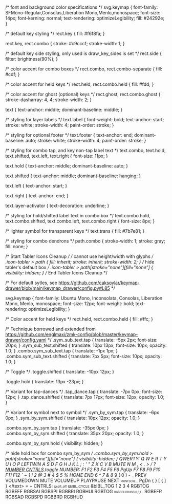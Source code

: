 <svg width="1060" height="1011" viewBox="0 0 1060 1011" class="keymap" xmlns="http://www.w3.org/2000/svg" xmlns:xlink="http://www.w3.org/1999/xlink">
<defs>/* start glyphs */
<svg id="mdi:apple-keyboard-control">
<svg xmlns="http://www.w3.org/2000/svg" id="mdi-apple-keyboard-control" viewBox="0 0 24 24"><path d="M19.78,11.78L18.36,13.19L12,6.83L5.64,13.19L4.22,11.78L12,4L19.78,11.78Z" /></svg>
</svg>
<svg id="mdi:apple-keyboard-option">
<svg xmlns="http://www.w3.org/2000/svg" id="mdi-apple-keyboard-option" viewBox="0 0 24 24"><path d="M3,4H9.11L16.15,18H21V20H14.88L7.84,6H3V4M14,4H21V6H14V4Z" /></svg>
</svg>
<svg id="mdi:apple-keyboard-shift">
<svg xmlns="http://www.w3.org/2000/svg" id="mdi-apple-keyboard-shift" viewBox="0 0 24 24"><path d="M15,18V12H17.17L12,6.83L6.83,12H9V18H15M12,4L22,14H17V20H7V14H2L12,4Z" /></svg>
</svg>
<svg id="mdi:arrow-down-bold">
<svg xmlns="http://www.w3.org/2000/svg" id="mdi-arrow-down-bold" viewBox="0 0 24 24"><path d="M9,4H15V12H19.84L12,19.84L4.16,12H9V4Z" /></svg>
</svg>
<svg id="mdi:arrow-left-bold">
<svg xmlns="http://www.w3.org/2000/svg" id="mdi-arrow-left-bold" viewBox="0 0 24 24"><path d="M20,9V15H12V19.84L4.16,12L12,4.16V9H20Z" /></svg>
</svg>
<svg id="mdi:arrow-right-bold">
<svg xmlns="http://www.w3.org/2000/svg" id="mdi-arrow-right-bold" viewBox="0 0 24 24"><path d="M4,15V9H12V4.16L19.84,12L12,19.84V15H4Z" /></svg>
</svg>
<svg id="mdi:arrow-up-bold">
<svg xmlns="http://www.w3.org/2000/svg" id="mdi-arrow-up-bold" viewBox="0 0 24 24"><path d="M15,20H9V12H4.16L12,4.16L19.84,12H15V20Z" /></svg>
</svg>
<svg id="mdi:backspace">
<svg xmlns="http://www.w3.org/2000/svg" id="mdi-backspace" viewBox="0 0 24 24"><path d="M22,3H7C6.31,3 5.77,3.35 5.41,3.88L0,12L5.41,20.11C5.77,20.64 6.31,21 7,21H22A2,2 0 0,0 24,19V5A2,2 0 0,0 22,3M19,15.59L17.59,17L14,13.41L10.41,17L9,15.59L12.59,12L9,8.41L10.41,7L14,10.59L17.59,7L19,8.41L15.41,12" /></svg>
</svg>
<svg id="mdi:backspace-reverse-outline">
<svg xmlns="http://www.w3.org/2000/svg" id="mdi-backspace-reverse-outline" viewBox="0 0 24 24"><path d="M5,15.59L6.41,17L10,13.41L13.59,17L15,15.59L11.41,12L15,8.41L13.59,7L10,10.59L6.41,7L5,8.41L8.59,12L5,15.59M2,3A2,2 0 0,0 0,5V19A2,2 0 0,0 2,21H17C17.69,21 18.23,20.64 18.59,20.11L24,12L18.59,3.88C18.23,3.35 17.69,3 17,3H2M2,5H17L21.72,12L17,19H2V5Z" /></svg>
</svg>
<svg id="mdi:bluetooth">
<svg xmlns="http://www.w3.org/2000/svg" id="mdi-bluetooth" viewBox="0 0 24 24"><path d="M14.88,16.29L13,18.17V14.41M13,5.83L14.88,7.71L13,9.58M17.71,7.71L12,2H11V9.58L6.41,5L5,6.41L10.59,12L5,17.58L6.41,19L11,14.41V22H12L17.71,16.29L13.41,12L17.71,7.71Z" /></svg>
</svg>
<svg id="mdi:bluetooth-connect">
<svg xmlns="http://www.w3.org/2000/svg" id="mdi-bluetooth-connect" viewBox="0 0 24 24"><path d="M19,10L17,12L19,14L21,12M14.88,16.29L13,18.17V14.41M13,5.83L14.88,7.71L13,9.58M17.71,7.71L12,2H11V9.58L6.41,5L5,6.41L10.59,12L5,17.58L6.41,19L11,14.41V22H12L17.71,16.29L13.41,12M7,12L5,10L3,12L5,14L7,12Z" /></svg>
</svg>
<svg id="mdi:bluetooth-off">
<svg xmlns="http://www.w3.org/2000/svg" id="mdi-bluetooth-off" viewBox="0 0 24 24"><path d="M13,5.83L14.88,7.71L13.28,9.31L14.69,10.72L17.71,7.7L12,2H11V7.03L13,9.03M5.41,4L4,5.41L10.59,12L5,17.59L6.41,19L11,14.41V22H12L16.29,17.71L18.59,20L20,18.59M13,18.17V14.41L14.88,16.29" /></svg>
</svg>
<svg id="mdi:keyboard-esc">
<svg xmlns="http://www.w3.org/2000/svg" id="mdi-keyboard-esc" viewBox="0 0 24 24"><path d="M1 7H7V9H3V11H7V13H3V15H7V17H1V7M11 7H15V9H11V11H13C14.11 11 15 11.9 15 13V15C15 16.11 14.11 17 13 17H9V15H13V13H11C9.9 13 9 12.11 9 11V9C9 7.9 9.9 7 11 7M19 7H21C22.11 7 23 7.9 23 9V10H21V9H19V15H21V14H23V15C23 16.11 22.11 17 21 17H19C17.9 17 17 16.11 17 15V9C17 7.9 17.9 7 19 7Z" /></svg>
</svg>
<svg id="mdi:keyboard-return">
<svg xmlns="http://www.w3.org/2000/svg" id="mdi-keyboard-return" viewBox="0 0 24 24"><path d="M19,7V11H5.83L9.41,7.41L8,6L2,12L8,18L9.41,16.58L5.83,13H21V7H19Z" /></svg>
</svg>
<svg id="mdi:keyboard-space">
<svg xmlns="http://www.w3.org/2000/svg" id="mdi-keyboard-space" viewBox="0 0 24 24"><path d="M3 15H5V19H19V15H21V19C21 20.1 20.1 21 19 21H5C3.9 21 3 20.1 3 19V15Z" /></svg>
</svg>
<svg id="mdi:keyboard-tab">
<svg xmlns="http://www.w3.org/2000/svg" id="mdi-keyboard-tab" viewBox="0 0 24 24"><path d="M20,18H22V6H20M11.59,7.41L15.17,11H1V13H15.17L11.59,16.58L13,18L19,12L13,6L11.59,7.41Z" /></svg>
</svg>
<svg id="mdi:menu-down">
<svg xmlns="http://www.w3.org/2000/svg" id="mdi-menu-down" viewBox="0 0 24 24"><path d="M7,10L12,15L17,10H7Z" /></svg>
</svg>
<svg id="mdi:menu-left">
<svg xmlns="http://www.w3.org/2000/svg" id="mdi-menu-left" viewBox="0 0 24 24"><path d="M14,7L9,12L14,17V7Z" /></svg>
</svg>
<svg id="mdi:menu-right">
<svg xmlns="http://www.w3.org/2000/svg" id="mdi-menu-right" viewBox="0 0 24 24"><path d="M10,17L15,12L10,7V17Z" /></svg>
</svg>
<svg id="mdi:menu-up">
<svg xmlns="http://www.w3.org/2000/svg" id="mdi-menu-up" viewBox="0 0 24 24"><path d="M7,15L12,10L17,15H7Z" /></svg>
</svg>
<svg id="mdi:minus-circle-outline">
<svg xmlns="http://www.w3.org/2000/svg" id="mdi-minus-circle-outline" viewBox="0 0 24 24"><path d="M12,20C7.59,20 4,16.41 4,12C4,7.59 7.59,4 12,4C16.41,4 20,7.59 20,12C20,16.41 16.41,20 12,20M12,2A10,10 0 0,0 2,12A10,10 0 0,0 12,22A10,10 0 0,0 22,12A10,10 0 0,0 12,2M7,13H17V11H7" /></svg>
</svg>
<svg id="mdi:mouse">
<svg xmlns="http://www.w3.org/2000/svg" id="mdi-mouse" viewBox="0 0 24 24"><path d="M11,1.07C7.05,1.56 4,4.92 4,9H11M4,15A8,8 0 0,0 12,23A8,8 0 0,0 20,15V11H4M13,1.07V9H20C20,4.92 16.94,1.56 13,1.07Z" /></svg>
</svg>
<svg id="mdi:mouse-left-click-outline">
<svg xmlns="http://www.w3.org/2000/svg" id="mdi-mouse-left-click-outline" viewBox="0 0 24 24"><path d="M13 9V1.07C13.7 1.16 14.37 1.33 15 1.59C17.33 2.53 19.11 4.53 19.75 7C19.91 7.64 20 8.31 20 9H13M17.66 7C17.18 5.65 16.23 4.5 15 3.81V7H17.66M6 15V13H18V15C18 16.59 17.37 18.12 16.24 19.24C15.12 20.37 13.59 21 12 21C10.41 21 8.88 20.37 7.76 19.24C6.63 18.12 6 16.59 6 15M4 15C4 17.12 4.84 19.16 6.34 20.66C7.84 22.16 9.88 23 12 23C14.12 23 16.16 22.16 17.66 20.66C19.16 19.16 20 17.12 20 15V11H4V15M11 9V1.07C7.06 1.56 4 4.92 4 9H11Z" /></svg>
</svg>
<svg id="mdi:toggle-switch">
<svg xmlns="http://www.w3.org/2000/svg" id="mdi-toggle-switch" viewBox="0 0 24 24"><path d="M17,7H7A5,5 0 0,0 2,12A5,5 0 0,0 7,17H17A5,5 0 0,0 22,12A5,5 0 0,0 17,7M17,15A3,3 0 0,1 14,12A3,3 0 0,1 17,9A3,3 0 0,1 20,12A3,3 0 0,1 17,15Z" /></svg>
</svg>
<svg id="mdi:transfer">
<svg xmlns="http://www.w3.org/2000/svg" id="mdi-transfer" viewBox="0 0 24 24"><path d="M8 4A2 2 0 0 0 6 6V10H8V6H16V9H13.5L17 12.5L20.5 9H18V6A2 2 0 0 0 16 4H8M3 12V14H11V12H3M3 15V17H11V15H3M13 15V17H21V15H13M3 18V20H11V18H3M13 18V20H21V18H13Z" /></svg>
</svg>
<svg id="mdi:usb">
<svg xmlns="http://www.w3.org/2000/svg" id="mdi-usb" viewBox="0 0 24 24"><path d="M15,7V11H16V13H13V5H15L12,1L9,5H11V13H8V10.93C8.7,10.56 9.2,9.85 9.2,9C9.2,7.78 8.21,6.8 7,6.8C5.78,6.8 4.8,7.78 4.8,9C4.8,9.85 5.3,10.56 6,10.93V13A2,2 0 0,0 8,15H11V18.05C10.29,18.41 9.8,19.15 9.8,20A2.2,2.2 0 0,0 12,22.2A2.2,2.2 0 0,0 14.2,20C14.2,19.15 13.71,18.41 13,18.05V15H16A2,2 0 0,0 18,13V11H19V7H15Z" /></svg>
</svg>
</defs>/* end glyphs */
<style>/* inherit to force styles through use tags */
svg path {
    fill: inherit;
}

/* font and background color specifications */
svg.keymap {
    font-family: SFMono-Regular,Consolas,Liberation Mono,Menlo,monospace;
    font-size: 14px;
    font-kerning: normal;
    text-rendering: optimizeLegibility;
    fill: #24292e;
}

/* default key styling */
rect.key {
    fill: #f6f8fa;
}

rect.key, rect.combo {
    stroke: #c9cccf;
    stroke-width: 1;
}

/* default key side styling, only used is draw_key_sides is set */
rect.side {
    filter: brightness(90%);
}

/* color accent for combo boxes */
rect.combo, rect.combo-separate {
    fill: #cdf;
}

/* color accent for held keys */
rect.held, rect.combo.held {
    fill: #fdd;
}

/* color accent for ghost (optional) keys */
rect.ghost, rect.combo.ghost {
    stroke-dasharray: 4, 4;
    stroke-width: 2;
}

text {
    text-anchor: middle;
    dominant-baseline: middle;
}

/* styling for layer labels */
text.label {
    font-weight: bold;
    text-anchor: start;
    stroke: white;
    stroke-width: 4;
    paint-order: stroke;
}

/* styling for optional footer */
text.footer {
    text-anchor: end;
    dominant-baseline: auto;
    stroke: white;
    stroke-width: 4;
    paint-order: stroke;
}

/* styling for combo tap, and key non-tap label text */
text.combo, text.hold, text.shifted, text.left, text.right {
    font-size: 11px;
}

text.hold {
    text-anchor: middle;
    dominant-baseline: auto;
}

text.shifted {
    text-anchor: middle;
    dominant-baseline: hanging;
}

text.left {
    text-anchor: start;
}

text.right {
    text-anchor: end;
}

text.layer-activator {
    text-decoration: underline;
}

/* styling for hold/shifted label text in combo box */
text.combo.hold, text.combo.shifted, text.combo.left, text.combo.right {
    font-size: 8px;
}

/* lighter symbol for transparent keys */
text.trans {
    fill: #7b7e81;
}

/* styling for combo dendrons */
path.combo {
    stroke-width: 1;
    stroke: gray;
    fill: none;
}

/* Start Tabler Icons Cleanup */
/* cannot use height/width with glyphs */
.icon-tabler > path {
    fill: inherit;
    stroke: inherit;
    stroke-width: 2;
}
/* hide tabler's default box */
.icon-tabler > path[stroke="none"][fill="none"] {
    visibility: hidden;
}
/* End Tabler Icons Cleanup */

/* For default sytles, see https://github.com/caksoylar/keymap-drawer/blob/main/keymap_drawer/config.py#L85 */

svg.keymap {
  font-family: Ubuntu Mono, Inconsolata, Consolas, Liberation Mono, Menlo, monospace;
  font-size: 12px;
  font-weight: bold;
  text-rendering: optimizeLegibility;
}

/* Color accent for held keys */
rect.held, rect.combo.held {
    fill: #ffc;
}

/* Technique borrowed and extended from https://github.com/englmaxi/zmk-config/blob/master/keymap-drawer/config.yaml */
.sym_sub_text.tap {
  translate: -5px 2px;
  font-size: 20px;
}
.sym_sub_text.shifted {
  translate: 10px 13px;
  font-size: 10px;
  opacity: 1.0;
}
.combo.sym_sub_text.tap {
  translate: -1px 1px;
}
.combo.sym_sub_text.shifted {
  translate: 7px 5px;
  font-size: 10px;
  opacity: 1.0;
}

/* Toggle */
.toggle.shifted {
  translate: -10px 12px;
}

.toggle.hold {
  translate: 13px -23px;
}

/* Variant for tap-dances */
.tap_dance.tap {
  translate: -7px 0px;
  font-size: 12px;
}
.tap_dance.shifted {
  translate: 7px 17px;
  font-size: 12px;
  opacity: 1.0;
}

/* Variant for symbol next to symbol */
.sym_by_sym.tap {
  translate: -6px 0px;
}
.sym_by_sym.shifted {
  translate: 10px 12px;
  opacity: 1.0;
}

.combo.sym_by_sym.tap {
  translate: -35px 0px;
}
.combo.sym_by_sym.shifted {
  translate: 35px 20px;
  opacity: 1.0;
}

.combo.sym_by_sym.hold {
  visibility: hidden;
}

/* hide hold box for combo sym_by_sym */
.combo.sym_by_sym.hold > path[stroke="none"][fill="none"] {
  visibility: hidden;
}
</style>
<g transform="translate(40, 0)" class="layer-QWERTY">
<text x="0" y="28" class="label" id="QWERTY">QWERTY:</text>
<g transform="translate(0, 56)">
<g transform="translate(28, 49)" class="key keypos-0">
<rect rx="6" ry="6" x="-26" y="-26" width="52" height="52" class="key side"/>
<rect rx="4" ry="4" x="-20" y="-24" width="40" height="40" class="key"/>
<use href="#mdi:keyboard-esc" xlink:href="#mdi:keyboard-esc" x="-9" y="-13" height="18" width="18.0" class="key tap glyph mdi:keyboard-esc"/>
</g>
<g transform="translate(84, 49)" class="key keypos-1">
<rect rx="6" ry="6" x="-26" y="-26" width="52" height="52" class="key side"/>
<rect rx="4" ry="4" x="-20" y="-24" width="40" height="40" class="key"/>
<text x="0" y="-4" class="key tap">Q</text>
</g>
<g transform="translate(140, 35)" class="key keypos-2">
<rect rx="6" ry="6" x="-26" y="-26" width="52" height="52" class="key side"/>
<rect rx="4" ry="4" x="-20" y="-24" width="40" height="40" class="key"/>
<text x="0" y="-4" class="key tap">W</text>
</g>
<g transform="translate(196, 28)" class="key keypos-3">
<rect rx="6" ry="6" x="-26" y="-26" width="52" height="52" class="key side"/>
<rect rx="4" ry="4" x="-20" y="-24" width="40" height="40" class="key"/>
<text x="0" y="-4" class="key tap">E</text>
</g>
<g transform="translate(252, 35)" class="key keypos-4">
<rect rx="6" ry="6" x="-26" y="-26" width="52" height="52" class="key side"/>
<rect rx="4" ry="4" x="-20" y="-24" width="40" height="40" class="key"/>
<text x="0" y="-4" class="key tap">R</text>
</g>
<g transform="translate(308, 41)" class="key keypos-5">
<rect rx="6" ry="6" x="-26" y="-26" width="52" height="52" class="key side"/>
<rect rx="4" ry="4" x="-20" y="-24" width="40" height="40" class="key"/>
<text x="0" y="-4" class="key tap">T</text>
</g>
<g transform="translate(546, 41)" class="key keypos-6">
<rect rx="6" ry="6" x="-26" y="-26" width="52" height="52" class="key side"/>
<rect rx="4" ry="4" x="-20" y="-24" width="40" height="40" class="key"/>
<use href="#mdi:arrow-up-bold" xlink:href="#mdi:arrow-up-bold" x="-9" y="-13" height="18" width="18.0" class="key tap glyph mdi:arrow-up-bold"/>
</g>
<g transform="translate(672, 41)" class="key keypos-7">
<rect rx="6" ry="6" x="-26" y="-26" width="52" height="52" class="key side"/>
<rect rx="4" ry="4" x="-20" y="-24" width="40" height="40" class="key"/>
<text x="0" y="-4" class="key tap">Y</text>
</g>
<g transform="translate(728, 35)" class="key keypos-8">
<rect rx="6" ry="6" x="-26" y="-26" width="52" height="52" class="key side"/>
<rect rx="4" ry="4" x="-20" y="-24" width="40" height="40" class="key"/>
<text x="0" y="-4" class="key tap">U</text>
</g>
<g transform="translate(784, 28)" class="key keypos-9">
<rect rx="6" ry="6" x="-26" y="-26" width="52" height="52" class="key side"/>
<rect rx="4" ry="4" x="-20" y="-24" width="40" height="40" class="key"/>
<text x="0" y="-4" class="key tap">I</text>
</g>
<g transform="translate(840, 35)" class="key keypos-10">
<rect rx="6" ry="6" x="-26" y="-26" width="52" height="52" class="key side"/>
<rect rx="4" ry="4" x="-20" y="-24" width="40" height="40" class="key"/>
<text x="0" y="-4" class="key tap">O</text>
</g>
<g transform="translate(896, 49)" class="key keypos-11">
<rect rx="6" ry="6" x="-26" y="-26" width="52" height="52" class="key side"/>
<rect rx="4" ry="4" x="-20" y="-24" width="40" height="40" class="key"/>
<text x="0" y="-4" class="key tap">P</text>
</g>
<g transform="translate(952, 49)" class="key keypos-12">
<rect rx="6" ry="6" x="-26" y="-26" width="52" height="52" class="key side"/>
<rect rx="4" ry="4" x="-20" y="-24" width="40" height="40" class="key"/>
<text x="0" y="-4" class="key tap">
<tspan x="0" dy="-0.6em">LEFT</tspan><tspan x="0" dy="1.2em">WIN</tspan>
</text>
</g>
<g transform="translate(28, 105)" class="key keypos-13">
<rect rx="6" ry="6" x="-26" y="-26" width="52" height="52" class="key side"/>
<rect rx="4" ry="4" x="-20" y="-24" width="40" height="40" class="key"/>
<use href="#mdi:keyboard-tab" xlink:href="#mdi:keyboard-tab" x="-9" y="-13" height="18" width="18.0" class="key tap glyph mdi:keyboard-tab"/>
</g>
<g transform="translate(84, 105)" class="key keypos-14">
<rect rx="6" ry="6" x="-26" y="-26" width="52" height="52" class="key side"/>
<rect rx="4" ry="4" x="-20" y="-24" width="40" height="40" class="key"/>
<text x="0" y="-4" class="key tap">A</text>
</g>
<g transform="translate(140, 91)" class="key keypos-15">
<rect rx="6" ry="6" x="-26" y="-26" width="52" height="52" class="key side"/>
<rect rx="4" ry="4" x="-20" y="-24" width="40" height="40" class="key"/>
<text x="0" y="-4" class="key tap">S</text>
</g>
<g transform="translate(196, 84)" class="key keypos-16">
<rect rx="6" ry="6" x="-26" y="-26" width="52" height="52" class="key side"/>
<rect rx="4" ry="4" x="-20" y="-24" width="40" height="40" class="key"/>
<text x="0" y="-4" class="key tap">D</text>
</g>
<g transform="translate(252, 91)" class="key keypos-17">
<rect rx="6" ry="6" x="-26" y="-26" width="52" height="52" class="key side"/>
<rect rx="4" ry="4" x="-20" y="-24" width="40" height="40" class="key"/>
<text x="0" y="-4" class="key tap">F</text>
</g>
<g transform="translate(308, 97)" class="key keypos-18">
<rect rx="6" ry="6" x="-26" y="-26" width="52" height="52" class="key side"/>
<rect rx="4" ry="4" x="-20" y="-24" width="40" height="40" class="key"/>
<text x="0" y="-4" class="key tap">G</text>
</g>
<g transform="translate(490, 97)" class="key keypos-19">
<rect rx="6" ry="6" x="-26" y="-26" width="52" height="52" class="key side"/>
<rect rx="4" ry="4" x="-20" y="-24" width="40" height="40" class="key"/>
<use href="#mdi:arrow-left-bold" xlink:href="#mdi:arrow-left-bold" x="-9" y="-13" height="18" width="18.0" class="key tap glyph mdi:arrow-left-bold"/>
</g>
<g transform="translate(546, 97)" class="key enter keypos-20">
<rect rx="6" ry="6" x="-26" y="-26" width="52" height="52" class="key enter side"/>
<rect rx="4" ry="4" x="-20" y="-24" width="40" height="40" class="key enter"/>
<use href="#mdi:keyboard-return" xlink:href="#mdi:keyboard-return" x="-9" y="-13" height="18" width="18.0" class="key enter tap glyph mdi:keyboard-return"/>
</g>
<g transform="translate(602, 97)" class="key keypos-21">
<rect rx="6" ry="6" x="-26" y="-26" width="52" height="52" class="key side"/>
<rect rx="4" ry="4" x="-20" y="-24" width="40" height="40" class="key"/>
<use href="#mdi:arrow-right-bold" xlink:href="#mdi:arrow-right-bold" x="-9" y="-13" height="18" width="18.0" class="key tap glyph mdi:arrow-right-bold"/>
</g>
<g transform="translate(672, 97)" class="key keypos-22">
<rect rx="6" ry="6" x="-26" y="-26" width="52" height="52" class="key side"/>
<rect rx="4" ry="4" x="-20" y="-24" width="40" height="40" class="key"/>
<text x="0" y="-4" class="key tap">H</text>
</g>
<g transform="translate(728, 91)" class="key keypos-23">
<rect rx="6" ry="6" x="-26" y="-26" width="52" height="52" class="key side"/>
<rect rx="4" ry="4" x="-20" y="-24" width="40" height="40" class="key"/>
<text x="0" y="-4" class="key tap">J</text>
</g>
<g transform="translate(784, 84)" class="key keypos-24">
<rect rx="6" ry="6" x="-26" y="-26" width="52" height="52" class="key side"/>
<rect rx="4" ry="4" x="-20" y="-24" width="40" height="40" class="key"/>
<text x="0" y="-4" class="key tap">K</text>
</g>
<g transform="translate(840, 91)" class="key keypos-25">
<rect rx="6" ry="6" x="-26" y="-26" width="52" height="52" class="key side"/>
<rect rx="4" ry="4" x="-20" y="-24" width="40" height="40" class="key"/>
<text x="0" y="-4" class="key tap">L</text>
</g>
<g transform="translate(896, 105)" class="key keypos-26">
<rect rx="6" ry="6" x="-26" y="-26" width="52" height="52" class="key side"/>
<rect rx="4" ry="4" x="-20" y="-24" width="40" height="40" class="key"/>
<text x="0" y="-4" class="key tap">;</text>
<text x="0" y="-24" class="key shifted">:</text>
</g>
<g transform="translate(952, 105)" class="key keypos-27">
<rect rx="6" ry="6" x="-26" y="-26" width="52" height="52" class="key side"/>
<rect rx="4" ry="4" x="-20" y="-24" width="40" height="40" class="key"/>
<text x="0" y="-4" class="key tap">&#x27;</text>
<text x="0" y="-24" class="key shifted">&quot;</text>
</g>
<g transform="translate(28, 161)" class="key keypos-28">
<rect rx="6" ry="6" x="-26" y="-26" width="52" height="52" class="key side"/>
<rect rx="4" ry="4" x="-20" y="-24" width="40" height="40" class="key"/>
<use href="#mdi:apple-keyboard-control" xlink:href="#mdi:apple-keyboard-control" x="-9" y="-13" height="18" width="18.0" class="key tap glyph mdi:apple-keyboard-control"/>
</g>
<g transform="translate(84, 161)" class="key keypos-29">
<rect rx="6" ry="6" x="-26" y="-26" width="52" height="52" class="key side"/>
<rect rx="4" ry="4" x="-20" y="-24" width="40" height="40" class="key"/>
<text x="0" y="-4" class="key tap">Z</text>
</g>
<g transform="translate(140, 147)" class="key keypos-30">
<rect rx="6" ry="6" x="-26" y="-26" width="52" height="52" class="key side"/>
<rect rx="4" ry="4" x="-20" y="-24" width="40" height="40" class="key"/>
<text x="0" y="-4" class="key tap">X</text>
</g>
<g transform="translate(196, 140)" class="key keypos-31">
<rect rx="6" ry="6" x="-26" y="-26" width="52" height="52" class="key side"/>
<rect rx="4" ry="4" x="-20" y="-24" width="40" height="40" class="key"/>
<text x="0" y="-4" class="key tap">C</text>
</g>
<g transform="translate(252, 147)" class="key keypos-32">
<rect rx="6" ry="6" x="-26" y="-26" width="52" height="52" class="key side"/>
<rect rx="4" ry="4" x="-20" y="-24" width="40" height="40" class="key"/>
<text x="0" y="-4" class="key tap">V</text>
</g>
<g transform="translate(308, 153)" class="key keypos-33">
<rect rx="6" ry="6" x="-26" y="-26" width="52" height="52" class="key side"/>
<rect rx="4" ry="4" x="-20" y="-24" width="40" height="40" class="key"/>
<text x="0" y="-4" class="key tap">B</text>
</g>
<g transform="translate(378, 153)" class="key keypos-34">
<rect rx="6" ry="6" x="-26" y="-26" width="52" height="52" class="key side"/>
<rect rx="4" ry="4" x="-20" y="-24" width="40" height="40" class="key"/>
<text x="0" y="-4" class="key tap">MUTE</text>
</g>
<g transform="translate(546, 153)" class="key keypos-35">
<rect rx="6" ry="6" x="-26" y="-26" width="52" height="52" class="key side"/>
<rect rx="4" ry="4" x="-20" y="-24" width="40" height="40" class="key"/>
<use href="#mdi:arrow-down-bold" xlink:href="#mdi:arrow-down-bold" x="-9" y="-13" height="18" width="18.0" class="key tap glyph mdi:arrow-down-bold"/>
</g>
<g transform="translate(672, 153)" class="key keypos-36">
<rect rx="6" ry="6" x="-26" y="-26" width="52" height="52" class="key side"/>
<rect rx="4" ry="4" x="-20" y="-24" width="40" height="40" class="key"/>
<text x="0" y="-4" class="key tap">N</text>
</g>
<g transform="translate(728, 147)" class="key keypos-37">
<rect rx="6" ry="6" x="-26" y="-26" width="52" height="52" class="key side"/>
<rect rx="4" ry="4" x="-20" y="-24" width="40" height="40" class="key"/>
<text x="0" y="-4" class="key tap">M</text>
</g>
<g transform="translate(784, 140)" class="key keypos-38">
<rect rx="6" ry="6" x="-26" y="-26" width="52" height="52" class="key side"/>
<rect rx="4" ry="4" x="-20" y="-24" width="40" height="40" class="key"/>
<text x="0" y="-4" class="key tap">,</text>
<text x="0" y="-24" class="key shifted">&lt;</text>
</g>
<g transform="translate(840, 147)" class="key keypos-39">
<rect rx="6" ry="6" x="-26" y="-26" width="52" height="52" class="key side"/>
<rect rx="4" ry="4" x="-20" y="-24" width="40" height="40" class="key"/>
<text x="0" y="-4" class="key tap">.</text>
<text x="0" y="-24" class="key shifted">&gt;</text>
</g>
<g transform="translate(896, 161)" class="key keypos-40">
<rect rx="6" ry="6" x="-26" y="-26" width="52" height="52" class="key side"/>
<rect rx="4" ry="4" x="-20" y="-24" width="40" height="40" class="key"/>
<text x="0" y="-4" class="key tap">/</text>
<text x="0" y="-24" class="key shifted">?</text>
</g>
<g transform="translate(952, 161)" class="key backspace keypos-41">
<rect rx="6" ry="6" x="-26" y="-26" width="52" height="52" class="key backspace side"/>
<rect rx="4" ry="4" x="-20" y="-24" width="40" height="40" class="key backspace"/>
<use href="#mdi:backspace" xlink:href="#mdi:backspace" x="-9" y="-13" height="18" width="18.0" class="key backspace tap glyph mdi:backspace"/>
</g>
<g transform="translate(224, 203)" class="key keypos-42">
<rect rx="6" ry="6" x="-26" y="-26" width="52" height="52" class="key side"/>
<rect rx="4" ry="4" x="-20" y="-24" width="40" height="40" class="key"/>
<use href="#mdi:apple-keyboard-option" xlink:href="#mdi:apple-keyboard-option" x="-9" y="-13" height="18" width="18.0" class="key tap glyph mdi:apple-keyboard-option"/>
</g>
<g transform="translate(285, 209) rotate(12.0)" class="key keypos-43">
<rect rx="6" ry="6" x="-26" y="-26" width="52" height="52" class="key side"/>
<rect rx="4" ry="4" x="-20" y="-24" width="40" height="40" class="key"/>
<a href="#NUMBER">
<text x="0" y="-4" class="key tap layer-activator">NUMBER</text>
</a></g>
<g transform="translate(348, 226) rotate(24.0)" class="key keypos-44">
<rect rx="6" ry="6" x="-26" y="-26" width="52" height="52" class="key side"/>
<rect rx="4" ry="4" x="-20" y="-24" width="40" height="40" class="key"/>
<use href="#mdi:keyboard-space" xlink:href="#mdi:keyboard-space" x="-9" y="-13" height="18" width="18.0" class="key tap glyph mdi:keyboard-space"/>
</g>
<g transform="translate(632, 224) rotate(-24.0)" class="key keypos-45">
<rect rx="6" ry="6" x="-26" y="-26" width="52" height="52" class="key side"/>
<rect rx="4" ry="4" x="-20" y="-24" width="40" height="40" class="key"/>
<use href="#mdi:apple-keyboard-shift" xlink:href="#mdi:apple-keyboard-shift" x="-9" y="-13" height="18" width="18.0" class="key tap glyph mdi:apple-keyboard-shift"/>
</g>
<g transform="translate(695, 209) rotate(-12.0)" class="key keypos-46">
<rect rx="6" ry="6" x="-26" y="-26" width="52" height="52" class="key side"/>
<rect rx="4" ry="4" x="-20" y="-24" width="40" height="40" class="key"/>
<a href="#CNTRLS">
<text x="0" y="-4" class="key tap layer-activator">CNTRLS</text>
</a><text x="0" y="24" class="key hold">toggle</text>
</g>
<g transform="translate(756, 203)" class="key enter keypos-47">
<rect rx="6" ry="6" x="-26" y="-26" width="52" height="52" class="key enter side"/>
<rect rx="4" ry="4" x="-20" y="-24" width="40" height="40" class="key enter"/>
<use href="#mdi:keyboard-return" xlink:href="#mdi:keyboard-return" x="-9" y="-13" height="18" width="18.0" class="key enter tap glyph mdi:keyboard-return"/>
</g>
<g class="combo combopos-0">
<path d="M588,182 l-345,20" class="combo"/>
<path d="M588,182 l345,-20" class="combo"/>
<rect rx="6" ry="6" x="574" y="169" width="28" height="26" class="combo"/>
<use href="#mdi:backspace-reverse-outline" xlink:href="#mdi:backspace-reverse-outline" x="579" y="173" height="18" width="18.0" class="combo tap glyph mdi:backspace-reverse-outline"/>
</g>
<g class="combo combopos-1">
<path d="M854,182 l80,-17" class="combo"/>
<path d="M854,182 l-80,17" class="combo"/>
<rect rx="6" ry="6" x="840" y="169" width="28" height="26" class="combo"/>
<use href="#mdi:backspace-reverse-outline" xlink:href="#mdi:backspace-reverse-outline" x="845" y="173" height="18" width="18.0" class="combo tap glyph mdi:backspace-reverse-outline"/>
</g>
</g>
</g>
<g transform="translate(40, 318)" class="layer-NUMBER">
<text x="0" y="28" class="label" id="NUMBER">NUMBER:</text>
<g transform="translate(0, 56)">
<g transform="translate(28, 49)" class="key keypos-0">
<rect rx="6" ry="6" x="-26" y="-26" width="52" height="52" class="key side"/>
<rect rx="4" ry="4" x="-20" y="-24" width="40" height="40" class="key"/>
<text x="0" y="-4" class="key tap">F1</text>
</g>
<g transform="translate(84, 49)" class="key keypos-1">
<rect rx="6" ry="6" x="-26" y="-26" width="52" height="52" class="key side"/>
<rect rx="4" ry="4" x="-20" y="-24" width="40" height="40" class="key"/>
<text x="0" y="-4" class="key tap">F2</text>
</g>
<g transform="translate(140, 35)" class="key keypos-2">
<rect rx="6" ry="6" x="-26" y="-26" width="52" height="52" class="key side"/>
<rect rx="4" ry="4" x="-20" y="-24" width="40" height="40" class="key"/>
<text x="0" y="-4" class="key tap">F3</text>
</g>
<g transform="translate(196, 28)" class="key keypos-3">
<rect rx="6" ry="6" x="-26" y="-26" width="52" height="52" class="key side"/>
<rect rx="4" ry="4" x="-20" y="-24" width="40" height="40" class="key"/>
<text x="0" y="-4" class="key tap">F4</text>
</g>
<g transform="translate(252, 35)" class="key keypos-4">
<rect rx="6" ry="6" x="-26" y="-26" width="52" height="52" class="key side"/>
<rect rx="4" ry="4" x="-20" y="-24" width="40" height="40" class="key"/>
<text x="0" y="-4" class="key tap">F5</text>
</g>
<g transform="translate(308, 41)" class="key keypos-5">
<rect rx="6" ry="6" x="-26" y="-26" width="52" height="52" class="key side"/>
<rect rx="4" ry="4" x="-20" y="-24" width="40" height="40" class="key"/>
<text x="0" y="-4" class="key tap">F6</text>
</g>
<g transform="translate(546, 41)" class="key keypos-6">
<rect rx="6" ry="6" x="-26" y="-26" width="52" height="52" class="key side"/>
<rect rx="4" ry="4" x="-20" y="-24" width="40" height="40" class="key"/>
<text x="0" y="-4" class="key tap">PgUp</text>
</g>
<g transform="translate(672, 41)" class="key keypos-7">
<rect rx="6" ry="6" x="-26" y="-26" width="52" height="52" class="key side"/>
<rect rx="4" ry="4" x="-20" y="-24" width="40" height="40" class="key"/>
<text x="0" y="-4" class="key tap">F7</text>
</g>
<g transform="translate(728, 35)" class="key keypos-8">
<rect rx="6" ry="6" x="-26" y="-26" width="52" height="52" class="key side"/>
<rect rx="4" ry="4" x="-20" y="-24" width="40" height="40" class="key"/>
<text x="0" y="-4" class="key tap">F8</text>
</g>
<g transform="translate(784, 28)" class="key keypos-9">
<rect rx="6" ry="6" x="-26" y="-26" width="52" height="52" class="key side"/>
<rect rx="4" ry="4" x="-20" y="-24" width="40" height="40" class="key"/>
<text x="0" y="-4" class="key tap">F9</text>
</g>
<g transform="translate(840, 35)" class="key keypos-10">
<rect rx="6" ry="6" x="-26" y="-26" width="52" height="52" class="key side"/>
<rect rx="4" ry="4" x="-20" y="-24" width="40" height="40" class="key"/>
<text x="0" y="-4" class="key tap">F10</text>
</g>
<g transform="translate(896, 49)" class="key keypos-11">
<rect rx="6" ry="6" x="-26" y="-26" width="52" height="52" class="key side"/>
<rect rx="4" ry="4" x="-20" y="-24" width="40" height="40" class="key"/>
<text x="0" y="-4" class="key tap">F11</text>
</g>
<g transform="translate(952, 49)" class="key keypos-12">
<rect rx="6" ry="6" x="-26" y="-26" width="52" height="52" class="key side"/>
<rect rx="4" ry="4" x="-20" y="-24" width="40" height="40" class="key"/>
<text x="0" y="-4" class="key tap">F12</text>
</g>
<g transform="translate(28, 105)" class="key keypos-13">
<rect rx="6" ry="6" x="-26" y="-26" width="52" height="52" class="key side"/>
<rect rx="4" ry="4" x="-20" y="-24" width="40" height="40" class="key"/>
<text x="0" y="-4" class="key tap">`</text>
<text x="0" y="-24" class="key shifted">~</text>
</g>
<g transform="translate(84, 105)" class="key keypos-14">
<rect rx="6" ry="6" x="-26" y="-26" width="52" height="52" class="key side"/>
<rect rx="4" ry="4" x="-20" y="-24" width="40" height="40" class="key"/>
<text x="0" y="-4" class="key tap">1</text>
<text x="0" y="-24" class="key shifted">!</text>
</g>
<g transform="translate(140, 91)" class="key keypos-15">
<rect rx="6" ry="6" x="-26" y="-26" width="52" height="52" class="key side"/>
<rect rx="4" ry="4" x="-20" y="-24" width="40" height="40" class="key"/>
<text x="0" y="-4" class="key tap">2</text>
<text x="0" y="-24" class="key shifted">@</text>
</g>
<g transform="translate(196, 84)" class="key keypos-16">
<rect rx="6" ry="6" x="-26" y="-26" width="52" height="52" class="key side"/>
<rect rx="4" ry="4" x="-20" y="-24" width="40" height="40" class="key"/>
<text x="0" y="-4" class="key tap">3</text>
<text x="0" y="-24" class="key shifted">#</text>
</g>
<g transform="translate(252, 91)" class="key keypos-17">
<rect rx="6" ry="6" x="-26" y="-26" width="52" height="52" class="key side"/>
<rect rx="4" ry="4" x="-20" y="-24" width="40" height="40" class="key"/>
<text x="0" y="-4" class="key tap">4</text>
<text x="0" y="-24" class="key shifted">$</text>
</g>
<g transform="translate(308, 97)" class="key keypos-18">
<rect rx="6" ry="6" x="-26" y="-26" width="52" height="52" class="key side"/>
<rect rx="4" ry="4" x="-20" y="-24" width="40" height="40" class="key"/>
<text x="0" y="-4" class="key tap">5</text>
<text x="0" y="-24" class="key shifted">%</text>
</g>
<g transform="translate(490, 97)" class="key keypos-19">
<rect rx="6" ry="6" x="-26" y="-26" width="52" height="52" class="key side"/>
<rect rx="4" ry="4" x="-20" y="-24" width="40" height="40" class="key"/>
<text x="0" y="-4" class="key tap">HOME</text>
</g>
<g transform="translate(546, 97)" class="key none keypos-20">
<rect rx="6" ry="6" x="-26" y="-26" width="52" height="52" class="key none side"/>
<rect rx="4" ry="4" x="-20" y="-24" width="40" height="40" class="key none"/>
<use href="#mdi:minus-circle-outline" xlink:href="#mdi:minus-circle-outline" x="-9" y="-13" height="18" width="18.0" class="key none tap glyph mdi:minus-circle-outline"/>
</g>
<g transform="translate(602, 97)" class="key keypos-21">
<rect rx="6" ry="6" x="-26" y="-26" width="52" height="52" class="key side"/>
<rect rx="4" ry="4" x="-20" y="-24" width="40" height="40" class="key"/>
<text x="0" y="-4" class="key tap">END</text>
</g>
<g transform="translate(672, 97)" class="key keypos-22">
<rect rx="6" ry="6" x="-26" y="-26" width="52" height="52" class="key side"/>
<rect rx="4" ry="4" x="-20" y="-24" width="40" height="40" class="key"/>
<text x="0" y="-4" class="key tap">6</text>
<text x="0" y="-24" class="key shifted">^</text>
</g>
<g transform="translate(728, 91)" class="key keypos-23">
<rect rx="6" ry="6" x="-26" y="-26" width="52" height="52" class="key side"/>
<rect rx="4" ry="4" x="-20" y="-24" width="40" height="40" class="key"/>
<text x="0" y="-4" class="key tap">7</text>
<text x="0" y="-24" class="key shifted">&amp;</text>
</g>
<g transform="translate(784, 84)" class="key keypos-24">
<rect rx="6" ry="6" x="-26" y="-26" width="52" height="52" class="key side"/>
<rect rx="4" ry="4" x="-20" y="-24" width="40" height="40" class="key"/>
<text x="0" y="-4" class="key tap">8</text>
<text x="0" y="-24" class="key shifted">*</text>
</g>
<g transform="translate(840, 91)" class="key keypos-25">
<rect rx="6" ry="6" x="-26" y="-26" width="52" height="52" class="key side"/>
<rect rx="4" ry="4" x="-20" y="-24" width="40" height="40" class="key"/>
<text x="0" y="-4" class="key tap">9</text>
<text x="0" y="-24" class="key shifted">(</text>
</g>
<g transform="translate(896, 105)" class="key keypos-26">
<rect rx="6" ry="6" x="-26" y="-26" width="52" height="52" class="key side"/>
<rect rx="4" ry="4" x="-20" y="-24" width="40" height="40" class="key"/>
<text x="0" y="-4" class="key tap">0</text>
<text x="0" y="-24" class="key shifted">)</text>
</g>
<g transform="translate(952, 105)" class="key keypos-27">
<rect rx="6" ry="6" x="-26" y="-26" width="52" height="52" class="key side"/>
<rect rx="4" ry="4" x="-20" y="-24" width="40" height="40" class="key"/>
<text x="0" y="-4" class="key tap">-</text>
<text x="0" y="-24" class="key shifted">_</text>
</g>
<g transform="translate(28, 161)" class="key keypos-28">
<rect rx="6" ry="6" x="-26" y="-26" width="52" height="52" class="key side"/>
<rect rx="4" ry="4" x="-20" y="-24" width="40" height="40" class="key"/>
<text x="0" y="-4" class="key tap">PREV</text>
</g>
<g transform="translate(84, 161)" class="key keypos-29">
<rect rx="6" ry="6" x="-26" y="-26" width="52" height="52" class="key side"/>
<rect rx="4" ry="4" x="-20" y="-24" width="40" height="40" class="key"/>
<text x="0" y="-4" class="key tap">
<tspan x="0" dy="-0.6em">VOLUME</tspan><tspan x="0" dy="1.2em">DOWN</tspan>
</text>
</g>
<g transform="translate(140, 147)" class="key keypos-30">
<rect rx="6" ry="6" x="-26" y="-26" width="52" height="52" class="key side"/>
<rect rx="4" ry="4" x="-20" y="-24" width="40" height="40" class="key"/>
<text x="0" y="-4" class="key tap">MUTE</text>
</g>
<g transform="translate(196, 140)" class="key keypos-31">
<rect rx="6" ry="6" x="-26" y="-26" width="52" height="52" class="key side"/>
<rect rx="4" ry="4" x="-20" y="-24" width="40" height="40" class="key"/>
<text x="0" y="-4" class="key tap">
<tspan x="0" dy="-0.6em">VOLUME</tspan><tspan x="0" dy="1.2em">UP</tspan>
</text>
</g>
<g transform="translate(252, 147)" class="key keypos-32">
<rect rx="6" ry="6" x="-26" y="-26" width="52" height="52" class="key side"/>
<rect rx="4" ry="4" x="-20" y="-24" width="40" height="40" class="key"/>
<text x="0" y="-4" class="key tap">
<tspan x="0" dy="-0.6em">PLAY</tspan><tspan x="0" dy="1.2em">PAUSE</tspan>
</text>
</g>
<g transform="translate(308, 153)" class="key keypos-33">
<rect rx="6" ry="6" x="-26" y="-26" width="52" height="52" class="key side"/>
<rect rx="4" ry="4" x="-20" y="-24" width="40" height="40" class="key"/>
<text x="0" y="-4" class="key tap">NEXT</text>
</g>
<g transform="translate(378, 153)" class="key keypos-34">
<rect rx="6" ry="6" x="-26" y="-26" width="52" height="52" class="key side"/>
<rect rx="4" ry="4" x="-20" y="-24" width="40" height="40" class="key"/>
<text x="0" y="-4" class="key tap"><tspan style="font-size: 60%">PRINTSCRE…</tspan></text>
</g>
<g transform="translate(546, 153)" class="key keypos-35">
<rect rx="6" ry="6" x="-26" y="-26" width="52" height="52" class="key side"/>
<rect rx="4" ry="4" x="-20" y="-24" width="40" height="40" class="key"/>
<text x="0" y="-4" class="key tap">PgDn</text>
</g>
<g transform="translate(672, 153)" class="key keypos-36">
<rect rx="6" ry="6" x="-26" y="-26" width="52" height="52" class="key side"/>
<rect rx="4" ry="4" x="-20" y="-24" width="40" height="40" class="key"/>
<text x="0" y="-4" class="key tap">{</text>
</g>
<g transform="translate(728, 147)" class="key keypos-37">
<rect rx="6" ry="6" x="-26" y="-26" width="52" height="52" class="key side"/>
<rect rx="4" ry="4" x="-20" y="-24" width="40" height="40" class="key"/>
<text x="0" y="-4" class="key tap">}</text>
</g>
<g transform="translate(784, 140)" class="key keypos-38">
<rect rx="6" ry="6" x="-26" y="-26" width="52" height="52" class="key side"/>
<rect rx="4" ry="4" x="-20" y="-24" width="40" height="40" class="key"/>
<text x="0" y="-4" class="key tap">[</text>
<text x="0" y="-24" class="key shifted">{</text>
</g>
<g transform="translate(840, 147)" class="key keypos-39">
<rect rx="6" ry="6" x="-26" y="-26" width="52" height="52" class="key side"/>
<rect rx="4" ry="4" x="-20" y="-24" width="40" height="40" class="key"/>
<text x="0" y="-4" class="key tap">]</text>
<text x="0" y="-24" class="key shifted">}</text>
</g>
<g transform="translate(896, 161)" class="key keypos-40">
<rect rx="6" ry="6" x="-26" y="-26" width="52" height="52" class="key side"/>
<rect rx="4" ry="4" x="-20" y="-24" width="40" height="40" class="key"/>
<text x="0" y="-4" class="key tap">\</text>
</g>
<g transform="translate(952, 161)" class="key keypos-41">
<rect rx="6" ry="6" x="-26" y="-26" width="52" height="52" class="key side"/>
<rect rx="4" ry="4" x="-20" y="-24" width="40" height="40" class="key"/>
<text x="0" y="-4" class="key tap">=</text>
<text x="0" y="-24" class="key shifted">+</text>
</g>
<g transform="translate(224, 203)" class="key trans keypos-42">
<rect rx="6" ry="6" x="-26" y="-26" width="52" height="52" class="key trans side"/>
<rect rx="4" ry="4" x="-20" y="-24" width="40" height="40" class="key trans"/>
<use href="#mdi:transfer" xlink:href="#mdi:transfer" x="-9" y="-13" height="18" width="18.0" class="key trans tap glyph mdi:transfer"/>
</g>
<g transform="translate(285, 209) rotate(12.0)" class="key held keypos-43">
<rect rx="6" ry="6" x="-26" y="-26" width="52" height="52" class="key held side"/>
<rect rx="4" ry="4" x="-20" y="-24" width="40" height="40" class="key held"/>
</g>
<g transform="translate(348, 226) rotate(24.0)" class="key trans keypos-44">
<rect rx="6" ry="6" x="-26" y="-26" width="52" height="52" class="key trans side"/>
<rect rx="4" ry="4" x="-20" y="-24" width="40" height="40" class="key trans"/>
<use href="#mdi:transfer" xlink:href="#mdi:transfer" x="-9" y="-13" height="18" width="18.0" class="key trans tap glyph mdi:transfer"/>
</g>
<g transform="translate(632, 224) rotate(-24.0)" class="key trans keypos-45">
<rect rx="6" ry="6" x="-26" y="-26" width="52" height="52" class="key trans side"/>
<rect rx="4" ry="4" x="-20" y="-24" width="40" height="40" class="key trans"/>
<use href="#mdi:transfer" xlink:href="#mdi:transfer" x="-9" y="-13" height="18" width="18.0" class="key trans tap glyph mdi:transfer"/>
</g>
<g transform="translate(695, 209) rotate(-12.0)" class="key trans keypos-46">
<rect rx="6" ry="6" x="-26" y="-26" width="52" height="52" class="key trans side"/>
<rect rx="4" ry="4" x="-20" y="-24" width="40" height="40" class="key trans"/>
<use href="#mdi:transfer" xlink:href="#mdi:transfer" x="-9" y="-13" height="18" width="18.0" class="key trans tap glyph mdi:transfer"/>
</g>
<g transform="translate(756, 203)" class="key trans keypos-47">
<rect rx="6" ry="6" x="-26" y="-26" width="52" height="52" class="key trans side"/>
<rect rx="4" ry="4" x="-20" y="-24" width="40" height="40" class="key trans"/>
<use href="#mdi:transfer" xlink:href="#mdi:transfer" x="-9" y="-13" height="18" width="18.0" class="key trans tap glyph mdi:transfer"/>
</g>
</g>
</g>
<g transform="translate(40, 637)" class="layer-CNTRLS">
<text x="0" y="28" class="label" id="CNTRLS">CNTRLS:</text>
<g transform="translate(0, 56)">
<g transform="translate(28, 49)" class="key keypos-0">
<rect rx="6" ry="6" x="-26" y="-26" width="52" height="52" class="key side"/>
<rect rx="4" ry="4" x="-20" y="-24" width="40" height="40" class="key"/>
<text x="0" y="-4" class="key tap"><tspan style="font-size: 67%">&amp;soft_off</tspan></text>
</g>
<g transform="translate(84, 49)" class="key keypos-1">
<rect rx="6" ry="6" x="-26" y="-26" width="52" height="52" class="key side"/>
<rect rx="4" ry="4" x="-20" y="-24" width="40" height="40" class="key"/>
<use href="#mdi:toggle-switch" xlink:href="#mdi:toggle-switch" x="-9" y="-13" height="18" width="18.0" class="key tap glyph mdi:toggle-switch"/>
<use href="#mdi:bluetooth" xlink:href="#mdi:bluetooth" x="-8" y="9" height="15" width="15.0" class="key hold glyph mdi:bluetooth"/>
<use href="#mdi:usb" xlink:href="#mdi:usb" x="-8" y="-24" height="15" width="15.0" class="key shifted glyph mdi:usb"/>
</g>
<g transform="translate(140, 35)" class="key trans keypos-2">
<rect rx="6" ry="6" x="-26" y="-26" width="52" height="52" class="key trans side"/>
<rect rx="4" ry="4" x="-20" y="-24" width="40" height="40" class="key trans"/>
<use href="#mdi:transfer" xlink:href="#mdi:transfer" x="-9" y="-13" height="18" width="18.0" class="key trans tap glyph mdi:transfer"/>
</g>
<g transform="translate(196, 28)" class="key trans keypos-3">
<rect rx="6" ry="6" x="-26" y="-26" width="52" height="52" class="key trans side"/>
<rect rx="4" ry="4" x="-20" y="-24" width="40" height="40" class="key trans"/>
<use href="#mdi:transfer" xlink:href="#mdi:transfer" x="-9" y="-13" height="18" width="18.0" class="key trans tap glyph mdi:transfer"/>
</g>
<g transform="translate(252, 35)" class="key trans keypos-4">
<rect rx="6" ry="6" x="-26" y="-26" width="52" height="52" class="key trans side"/>
<rect rx="4" ry="4" x="-20" y="-24" width="40" height="40" class="key trans"/>
<use href="#mdi:transfer" xlink:href="#mdi:transfer" x="-9" y="-13" height="18" width="18.0" class="key trans tap glyph mdi:transfer"/>
</g>
<g transform="translate(308, 41)" class="key trans keypos-5">
<rect rx="6" ry="6" x="-26" y="-26" width="52" height="52" class="key trans side"/>
<rect rx="4" ry="4" x="-20" y="-24" width="40" height="40" class="key trans"/>
<use href="#mdi:transfer" xlink:href="#mdi:transfer" x="-9" y="-13" height="18" width="18.0" class="key trans tap glyph mdi:transfer"/>
</g>
<g transform="translate(546, 41)" class="key keypos-6">
<rect rx="6" ry="6" x="-26" y="-26" width="52" height="52" class="key side"/>
<rect rx="4" ry="4" x="-20" y="-24" width="40" height="40" class="key"/>
<use href="#mdi:menu-up" xlink:href="#mdi:menu-up" x="-9" y="-13" height="18" width="18.0" class="key tap glyph mdi:menu-up"/>
<use href="#mdi:mouse" xlink:href="#mdi:mouse" x="-8" y="-24" height="15" width="15.0" class="key shifted glyph mdi:mouse"/>
</g>
<g transform="translate(672, 41)" class="key trans keypos-7">
<rect rx="6" ry="6" x="-26" y="-26" width="52" height="52" class="key trans side"/>
<rect rx="4" ry="4" x="-20" y="-24" width="40" height="40" class="key trans"/>
<use href="#mdi:transfer" xlink:href="#mdi:transfer" x="-9" y="-13" height="18" width="18.0" class="key trans tap glyph mdi:transfer"/>
</g>
<g transform="translate(728, 35)" class="key trans keypos-8">
<rect rx="6" ry="6" x="-26" y="-26" width="52" height="52" class="key trans side"/>
<rect rx="4" ry="4" x="-20" y="-24" width="40" height="40" class="key trans"/>
<use href="#mdi:transfer" xlink:href="#mdi:transfer" x="-9" y="-13" height="18" width="18.0" class="key trans tap glyph mdi:transfer"/>
</g>
<g transform="translate(784, 28)" class="key trans keypos-9">
<rect rx="6" ry="6" x="-26" y="-26" width="52" height="52" class="key trans side"/>
<rect rx="4" ry="4" x="-20" y="-24" width="40" height="40" class="key trans"/>
<use href="#mdi:transfer" xlink:href="#mdi:transfer" x="-9" y="-13" height="18" width="18.0" class="key trans tap glyph mdi:transfer"/>
</g>
<g transform="translate(840, 35)" class="key trans keypos-10">
<rect rx="6" ry="6" x="-26" y="-26" width="52" height="52" class="key trans side"/>
<rect rx="4" ry="4" x="-20" y="-24" width="40" height="40" class="key trans"/>
<use href="#mdi:transfer" xlink:href="#mdi:transfer" x="-9" y="-13" height="18" width="18.0" class="key trans tap glyph mdi:transfer"/>
</g>
<g transform="translate(896, 49)" class="key keypos-11">
<rect rx="6" ry="6" x="-26" y="-26" width="52" height="52" class="key side"/>
<rect rx="4" ry="4" x="-20" y="-24" width="40" height="40" class="key"/>
<text x="0" y="-4" class="key tap">
<tspan x="0" dy="-0.6em" style="font-size: 75%">&amp;bl</tspan><tspan x="0" dy="1.2em" style="font-size: 75%">BL_CYCLE</tspan>
</text>
</g>
<g transform="translate(952, 49)" class="key keypos-12">
<rect rx="6" ry="6" x="-26" y="-26" width="52" height="52" class="key side"/>
<rect rx="4" ry="4" x="-20" y="-24" width="40" height="40" class="key"/>
<text x="0" y="-4" class="key tap">
<tspan x="0" dy="-0.6em">&amp;bl</tspan><tspan x="0" dy="1.2em">BL_TOG</tspan>
</text>
</g>
<g transform="translate(28, 105)" class="key keypos-13">
<rect rx="6" ry="6" x="-26" y="-26" width="52" height="52" class="key side"/>
<rect rx="4" ry="4" x="-20" y="-24" width="40" height="40" class="key"/>
<use href="#mdi:bluetooth-off" xlink:href="#mdi:bluetooth-off" x="-9" y="-13" height="18" width="18.0" class="key tap glyph mdi:bluetooth-off"/>
</g>
<g transform="translate(84, 105)" class="key keypos-14">
<rect rx="6" ry="6" x="-26" y="-26" width="52" height="52" class="key side"/>
<rect rx="4" ry="4" x="-20" y="-24" width="40" height="40" class="key"/>
<text x="0" y="24" class="key hold">1</text>
<use href="#mdi:bluetooth-connect" xlink:href="#mdi:bluetooth-connect" x="-8" y="-24" height="15" width="15.0" class="key shifted glyph mdi:bluetooth-connect"/>
</g>
<g transform="translate(140, 91)" class="key keypos-15">
<rect rx="6" ry="6" x="-26" y="-26" width="52" height="52" class="key side"/>
<rect rx="4" ry="4" x="-20" y="-24" width="40" height="40" class="key"/>
<text x="0" y="24" class="key hold">2</text>
<use href="#mdi:bluetooth-connect" xlink:href="#mdi:bluetooth-connect" x="-8" y="-24" height="15" width="15.0" class="key shifted glyph mdi:bluetooth-connect"/>
</g>
<g transform="translate(196, 84)" class="key keypos-16">
<rect rx="6" ry="6" x="-26" y="-26" width="52" height="52" class="key side"/>
<rect rx="4" ry="4" x="-20" y="-24" width="40" height="40" class="key"/>
<text x="0" y="24" class="key hold">3</text>
<use href="#mdi:bluetooth-connect" xlink:href="#mdi:bluetooth-connect" x="-8" y="-24" height="15" width="15.0" class="key shifted glyph mdi:bluetooth-connect"/>
</g>
<g transform="translate(252, 91)" class="key keypos-17">
<rect rx="6" ry="6" x="-26" y="-26" width="52" height="52" class="key side"/>
<rect rx="4" ry="4" x="-20" y="-24" width="40" height="40" class="key"/>
<text x="0" y="24" class="key hold">4</text>
<use href="#mdi:bluetooth-connect" xlink:href="#mdi:bluetooth-connect" x="-8" y="-24" height="15" width="15.0" class="key shifted glyph mdi:bluetooth-connect"/>
</g>
<g transform="translate(308, 97)" class="key keypos-18">
<rect rx="6" ry="6" x="-26" y="-26" width="52" height="52" class="key side"/>
<rect rx="4" ry="4" x="-20" y="-24" width="40" height="40" class="key"/>
<use href="#mdi:arrow-down-bold" xlink:href="#mdi:arrow-down-bold" x="-8" y="9" height="15" width="15.0" class="key hold glyph mdi:arrow-down-bold"/>
<use href="#mdi:bluetooth-connect" xlink:href="#mdi:bluetooth-connect" x="-8" y="-24" height="15" width="15.0" class="key shifted glyph mdi:bluetooth-connect"/>
</g>
<g transform="translate(490, 97)" class="key keypos-19">
<rect rx="6" ry="6" x="-26" y="-26" width="52" height="52" class="key side"/>
<rect rx="4" ry="4" x="-20" y="-24" width="40" height="40" class="key"/>
<use href="#mdi:menu-left" xlink:href="#mdi:menu-left" x="-9" y="-13" height="18" width="18.0" class="key tap glyph mdi:menu-left"/>
<use href="#mdi:mouse" xlink:href="#mdi:mouse" x="-8" y="-24" height="15" width="15.0" class="key shifted glyph mdi:mouse"/>
</g>
<g transform="translate(546, 97)" class="key keypos-20">
<rect rx="6" ry="6" x="-26" y="-26" width="52" height="52" class="key side"/>
<rect rx="4" ry="4" x="-20" y="-24" width="40" height="40" class="key"/>
<use href="#mdi:mouse-left-click-outline" xlink:href="#mdi:mouse-left-click-outline" x="-9" y="-13" height="18" width="18.0" class="key tap glyph mdi:mouse-left-click-outline"/>
</g>
<g transform="translate(602, 97)" class="key keypos-21">
<rect rx="6" ry="6" x="-26" y="-26" width="52" height="52" class="key side"/>
<rect rx="4" ry="4" x="-20" y="-24" width="40" height="40" class="key"/>
<use href="#mdi:menu-right" xlink:href="#mdi:menu-right" x="-9" y="-13" height="18" width="18.0" class="key tap glyph mdi:menu-right"/>
<use href="#mdi:mouse" xlink:href="#mdi:mouse" x="-8" y="-24" height="15" width="15.0" class="key shifted glyph mdi:mouse"/>
</g>
<g transform="translate(672, 97)" class="key keypos-22">
<rect rx="6" ry="6" x="-26" y="-26" width="52" height="52" class="key side"/>
<rect rx="4" ry="4" x="-20" y="-24" width="40" height="40" class="key"/>
<text x="0" y="-4" class="key tap">
<tspan x="0" dy="-0.6em">RGB</tspan><tspan x="0" dy="1.2em">TOG</tspan>
</text>
</g>
<g transform="translate(728, 91)" class="key keypos-23">
<rect rx="6" ry="6" x="-26" y="-26" width="52" height="52" class="key side"/>
<rect rx="4" ry="4" x="-20" y="-24" width="40" height="40" class="key"/>
<text x="0" y="-4" class="key tap">
<tspan x="0" dy="-0.6em">RGB</tspan><tspan x="0" dy="1.2em">EFF</tspan>
</text>
</g>
<g transform="translate(784, 84)" class="key keypos-24">
<rect rx="6" ry="6" x="-26" y="-26" width="52" height="52" class="key side"/>
<rect rx="4" ry="4" x="-20" y="-24" width="40" height="40" class="key"/>
<text x="0" y="-4" class="key tap">
<tspan x="0" dy="-0.6em">RGB</tspan><tspan x="0" dy="1.2em">SAI</tspan>
</text>
</g>
<g transform="translate(840, 91)" class="key keypos-25">
<rect rx="6" ry="6" x="-26" y="-26" width="52" height="52" class="key side"/>
<rect rx="4" ry="4" x="-20" y="-24" width="40" height="40" class="key"/>
<text x="0" y="-4" class="key tap">
<tspan x="0" dy="-0.6em">RGB</tspan><tspan x="0" dy="1.2em">SPI</tspan>
</text>
</g>
<g transform="translate(896, 105)" class="key keypos-26">
<rect rx="6" ry="6" x="-26" y="-26" width="52" height="52" class="key side"/>
<rect rx="4" ry="4" x="-20" y="-24" width="40" height="40" class="key"/>
<text x="0" y="-4" class="key tap">
<tspan x="0" dy="-0.6em">RGB</tspan><tspan x="0" dy="1.2em">BRI</tspan>
</text>
</g>
<g transform="translate(952, 105)" class="key keypos-27">
<rect rx="6" ry="6" x="-26" y="-26" width="52" height="52" class="key side"/>
<rect rx="4" ry="4" x="-20" y="-24" width="40" height="40" class="key"/>
<text x="0" y="-4" class="key tap">
<tspan x="0" dy="-0.6em">RGB</tspan><tspan x="0" dy="1.2em">HUI</tspan>
</text>
</g>
<g transform="translate(28, 161)" class="key trans keypos-28">
<rect rx="6" ry="6" x="-26" y="-26" width="52" height="52" class="key trans side"/>
<rect rx="4" ry="4" x="-20" y="-24" width="40" height="40" class="key trans"/>
<use href="#mdi:transfer" xlink:href="#mdi:transfer" x="-9" y="-13" height="18" width="18.0" class="key trans tap glyph mdi:transfer"/>
</g>
<g transform="translate(84, 161)" class="key trans keypos-29">
<rect rx="6" ry="6" x="-26" y="-26" width="52" height="52" class="key trans side"/>
<rect rx="4" ry="4" x="-20" y="-24" width="40" height="40" class="key trans"/>
<use href="#mdi:transfer" xlink:href="#mdi:transfer" x="-9" y="-13" height="18" width="18.0" class="key trans tap glyph mdi:transfer"/>
</g>
<g transform="translate(140, 147)" class="key trans keypos-30">
<rect rx="6" ry="6" x="-26" y="-26" width="52" height="52" class="key trans side"/>
<rect rx="4" ry="4" x="-20" y="-24" width="40" height="40" class="key trans"/>
<use href="#mdi:transfer" xlink:href="#mdi:transfer" x="-9" y="-13" height="18" width="18.0" class="key trans tap glyph mdi:transfer"/>
</g>
<g transform="translate(196, 140)" class="key trans keypos-31">
<rect rx="6" ry="6" x="-26" y="-26" width="52" height="52" class="key trans side"/>
<rect rx="4" ry="4" x="-20" y="-24" width="40" height="40" class="key trans"/>
<use href="#mdi:transfer" xlink:href="#mdi:transfer" x="-9" y="-13" height="18" width="18.0" class="key trans tap glyph mdi:transfer"/>
</g>
<g transform="translate(252, 147)" class="key trans keypos-32">
<rect rx="6" ry="6" x="-26" y="-26" width="52" height="52" class="key trans side"/>
<rect rx="4" ry="4" x="-20" y="-24" width="40" height="40" class="key trans"/>
<use href="#mdi:transfer" xlink:href="#mdi:transfer" x="-9" y="-13" height="18" width="18.0" class="key trans tap glyph mdi:transfer"/>
</g>
<g transform="translate(308, 153)" class="key trans keypos-33">
<rect rx="6" ry="6" x="-26" y="-26" width="52" height="52" class="key trans side"/>
<rect rx="4" ry="4" x="-20" y="-24" width="40" height="40" class="key trans"/>
<use href="#mdi:transfer" xlink:href="#mdi:transfer" x="-9" y="-13" height="18" width="18.0" class="key trans tap glyph mdi:transfer"/>
</g>
<g transform="translate(378, 153)" class="key keypos-34">
<rect rx="6" ry="6" x="-26" y="-26" width="52" height="52" class="key side"/>
<rect rx="4" ry="4" x="-20" y="-24" width="40" height="40" class="key"/>
<text x="0" y="-4" class="key tap">
<tspan x="0" dy="-0.6em">RGB</tspan><tspan x="0" dy="1.2em">TOG</tspan>
</text>
</g>
<g transform="translate(546, 153)" class="key keypos-35">
<rect rx="6" ry="6" x="-26" y="-26" width="52" height="52" class="key side"/>
<rect rx="4" ry="4" x="-20" y="-24" width="40" height="40" class="key"/>
<use href="#mdi:menu-down" xlink:href="#mdi:menu-down" x="-9" y="-13" height="18" width="18.0" class="key tap glyph mdi:menu-down"/>
<use href="#mdi:mouse" xlink:href="#mdi:mouse" x="-8" y="-24" height="15" width="15.0" class="key shifted glyph mdi:mouse"/>
</g>
<g transform="translate(672, 153)" class="key keypos-36">
<rect rx="6" ry="6" x="-26" y="-26" width="52" height="52" class="key side"/>
<rect rx="4" ry="4" x="-20" y="-24" width="40" height="40" class="key"/>
<text x="0" y="-4" class="key tap">
<tspan x="0" dy="-1.2em" style="font-size: 60%">RGB</tspan><tspan x="0" dy="1.2em" style="font-size: 60%">COLOR</tspan><tspan x="0" dy="1.2em" style="font-size: 60%">HSB(0,0,1…</tspan>
</text>
</g>
<g transform="translate(728, 147)" class="key keypos-37">
<rect rx="6" ry="6" x="-26" y="-26" width="52" height="52" class="key side"/>
<rect rx="4" ry="4" x="-20" y="-24" width="40" height="40" class="key"/>
<text x="0" y="-4" class="key tap">
<tspan x="0" dy="-0.6em">RGB</tspan><tspan x="0" dy="1.2em">EFR</tspan>
</text>
</g>
<g transform="translate(784, 140)" class="key keypos-38">
<rect rx="6" ry="6" x="-26" y="-26" width="52" height="52" class="key side"/>
<rect rx="4" ry="4" x="-20" y="-24" width="40" height="40" class="key"/>
<text x="0" y="-4" class="key tap">
<tspan x="0" dy="-0.6em">RGB</tspan><tspan x="0" dy="1.2em">SAD</tspan>
</text>
</g>
<g transform="translate(840, 147)" class="key keypos-39">
<rect rx="6" ry="6" x="-26" y="-26" width="52" height="52" class="key side"/>
<rect rx="4" ry="4" x="-20" y="-24" width="40" height="40" class="key"/>
<text x="0" y="-4" class="key tap">
<tspan x="0" dy="-0.6em">RGB</tspan><tspan x="0" dy="1.2em">SPD</tspan>
</text>
</g>
<g transform="translate(896, 161)" class="key keypos-40">
<rect rx="6" ry="6" x="-26" y="-26" width="52" height="52" class="key side"/>
<rect rx="4" ry="4" x="-20" y="-24" width="40" height="40" class="key"/>
<text x="0" y="-4" class="key tap">
<tspan x="0" dy="-0.6em">RGB</tspan><tspan x="0" dy="1.2em">BRD</tspan>
</text>
</g>
<g transform="translate(952, 161)" class="key keypos-41">
<rect rx="6" ry="6" x="-26" y="-26" width="52" height="52" class="key side"/>
<rect rx="4" ry="4" x="-20" y="-24" width="40" height="40" class="key"/>
<text x="0" y="-4" class="key tap">
<tspan x="0" dy="-0.6em">RGB</tspan><tspan x="0" dy="1.2em">HUD</tspan>
</text>
</g>
<g transform="translate(224, 203)" class="key trans keypos-42">
<rect rx="6" ry="6" x="-26" y="-26" width="52" height="52" class="key trans side"/>
<rect rx="4" ry="4" x="-20" y="-24" width="40" height="40" class="key trans"/>
<use href="#mdi:transfer" xlink:href="#mdi:transfer" x="-9" y="-13" height="18" width="18.0" class="key trans tap glyph mdi:transfer"/>
</g>
<g transform="translate(285, 209) rotate(12.0)" class="key trans keypos-43">
<rect rx="6" ry="6" x="-26" y="-26" width="52" height="52" class="key trans side"/>
<rect rx="4" ry="4" x="-20" y="-24" width="40" height="40" class="key trans"/>
<use href="#mdi:transfer" xlink:href="#mdi:transfer" x="-9" y="-13" height="18" width="18.0" class="key trans tap glyph mdi:transfer"/>
</g>
<g transform="translate(348, 226) rotate(24.0)" class="key trans keypos-44">
<rect rx="6" ry="6" x="-26" y="-26" width="52" height="52" class="key trans side"/>
<rect rx="4" ry="4" x="-20" y="-24" width="40" height="40" class="key trans"/>
<use href="#mdi:transfer" xlink:href="#mdi:transfer" x="-9" y="-13" height="18" width="18.0" class="key trans tap glyph mdi:transfer"/>
</g>
<g transform="translate(632, 224) rotate(-24.0)" class="key trans keypos-45">
<rect rx="6" ry="6" x="-26" y="-26" width="52" height="52" class="key trans side"/>
<rect rx="4" ry="4" x="-20" y="-24" width="40" height="40" class="key trans"/>
<use href="#mdi:transfer" xlink:href="#mdi:transfer" x="-9" y="-13" height="18" width="18.0" class="key trans tap glyph mdi:transfer"/>
</g>
<g transform="translate(695, 209) rotate(-12.0)" class="key trans keypos-46">
<rect rx="6" ry="6" x="-26" y="-26" width="52" height="52" class="key trans side"/>
<rect rx="4" ry="4" x="-20" y="-24" width="40" height="40" class="key trans"/>
<use href="#mdi:transfer" xlink:href="#mdi:transfer" x="-9" y="-13" height="18" width="18.0" class="key trans tap glyph mdi:transfer"/>
</g>
<g transform="translate(756, 203)" class="key trans keypos-47">
<rect rx="6" ry="6" x="-26" y="-26" width="52" height="52" class="key trans side"/>
<rect rx="4" ry="4" x="-20" y="-24" width="40" height="40" class="key trans"/>
<use href="#mdi:transfer" xlink:href="#mdi:transfer" x="-9" y="-13" height="18" width="18.0" class="key trans tap glyph mdi:transfer"/>
</g>
</g>
</g>
</svg>
